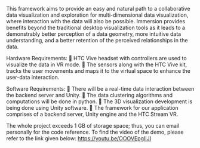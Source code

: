 This framework aims to provide an easy and natural path to a collaborative data visualization and exploration for multi-dimensional data visualization, where interaction with the data will also be possible. Immersion provides benefits beyond the traditional desktop visualization tools as it leads to a demonstrably better perception of a data geometry, more intuitive data understanding, and a better retention of the perceived relationships in the data.

Hardware Requirements: 
 HTC Vive headset with controllers are used to visualize the data in VR mode. 
 The sensors along with the HTC Vive kit, tracks the user movements and maps it to the virtual space to enhance the user-data interaction.

Software Requirements: 
 There will be a real-time data interaction between the backend server and Unity. 
 The data clustering algorithms and computations will be done in python. 
 The 3D visualization development is being done using Unity software. 
 The framework for our application comprises of a backend server, Unity engine and the HTC Stream VR.

The whole project exceeds 1 GB of storage space; thus, you can email personally for the code reference. To find the video of the demo, please refer to the link given below: 
https://youtu.be/OOOVEpgIIJI